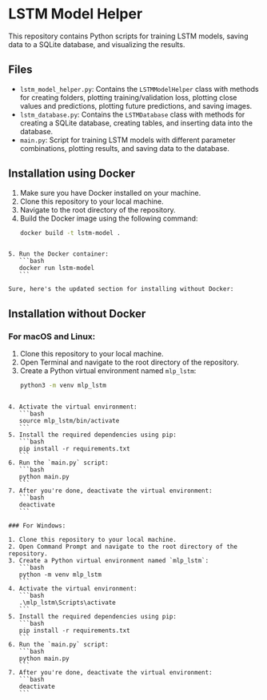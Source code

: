 # LSTM Model Helper

This repository contains Python scripts for training LSTM models, saving data to a SQLite database, and visualizing the results.

## Files

- `lstm_model_helper.py`: Contains the `LSTMModelHelper` class with methods for creating folders, plotting training/validation loss, plotting close values and predictions, plotting future predictions, and saving images.
- `lstm_database.py`: Contains the `LSTMDatabase` class with methods for creating a SQLite database, creating tables, and inserting data into the database.
- `main.py`: Script for training LSTM models with different parameter combinations, plotting results, and saving data to the database.

## Installation using Docker

1. Make sure you have Docker installed on your machine.
2. Clone this repository to your local machine.
3. Navigate to the root directory of the repository.
4. Build the Docker image using the following command:
   ```bash
   docker build -t lstm-model .
   ```

````

5. Run the Docker container:
   ```bash
   docker run lstm-model
   ```

Sure, here's the updated section for installing without Docker:

````

## Installation without Docker

### For macOS and Linux:

1. Clone this repository to your local machine.
2. Open Terminal and navigate to the root directory of the repository.
3. Create a Python virtual environment named `mlp_lstm`:
   ```bash
   python3 -m venv mlp_lstm
   ```

````

4. Activate the virtual environment:
   ```bash
   source mlp_lstm/bin/activate
   ```
5. Install the required dependencies using pip:
   ```bash
   pip install -r requirements.txt
   ```
6. Run the `main.py` script:
   ```bash
   python main.py
   ```
7. After you're done, deactivate the virtual environment:
   ```bash
   deactivate
   ```

### For Windows:

1. Clone this repository to your local machine.
2. Open Command Prompt and navigate to the root directory of the repository.
3. Create a Python virtual environment named `mlp_lstm`:
   ```bash
   python -m venv mlp_lstm
   ```
4. Activate the virtual environment:
   ```bash
   .\mlp_lstm\Scripts\activate
   ```
5. Install the required dependencies using pip:
   ```bash
   pip install -r requirements.txt
   ```
6. Run the `main.py` script:
   ```bash
   python main.py
   ```
7. After you're done, deactivate the virtual environment:
   ```bash
   deactivate
   ```
````
